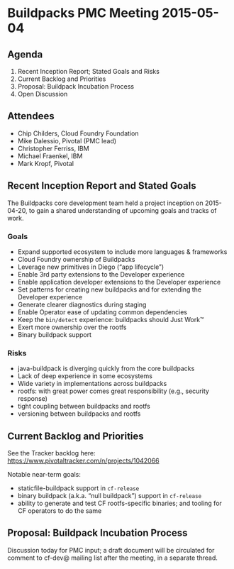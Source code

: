 # Buildpacks PMC Meeting 2015-05-04

## Agenda

1. Recent Inception Report; Stated Goals and Risks
2. Current Backlog and Priorities
3. Proposal: Buildpack Incubation Process
4. Open Discussion


## Attendees

* Chip Childers, Cloud Foundry Foundation
* Mike Dalessio, Pivotal (PMC lead)
* Christopher Ferriss, IBM
* Michael Fraenkel, IBM
* Mark Kropf, Pivotal


## Recent Inception Report and Stated Goals

The Buildpacks core development team held a project inception on 2015-04-20, to gain a shared understanding of upcoming goals and tracks of work.

### Goals

* Expand supported ecosystem to include more languages & frameworks
* Cloud Foundry ownership of Buildpacks
* Leverage new primitives in Diego (“app lifecycle”)
* Enable 3rd party extensions to the Developer experience
* Enable application developer extensions to the Developer experience
* Set patterns for creating new buildpacks and for extending the Developer experience
* Generate clearer diagnostics during staging
* Enable Operator ease of updating common dependencies
* Keep the `bin/detect` experience: buildpacks should Just Work™
* Exert more ownership over the rootfs
* Binary buildpack support

### Risks

* java-buildpack is diverging quickly from the core buildpacks
* Lack of deep experience in some ecosystems
* Wide variety in implementations across buildpacks
* rootfs: with great power comes great responsibility (e.g., security response)
* tight coupling between buildpacks and rootfs
* versioning between buildpacks and rootfs


## Current Backlog and Priorities

See the Tracker backlog here: https://www.pivotaltracker.com/n/projects/1042066

Notable near-term goals:

* staticfile-buildpack support in `cf-release`
* binary buildpack (a.k.a. “null buildpack”) support in `cf-release`
* ability to generate and test CF rootfs-specific binaries; and tooling for CF operators to do the same


## Proposal: Buildpack Incubation Process

Discussion today for PMC input; a draft document will be circulated
for comment to cf-dev@ mailing list after the meeting, in a separate
thread.
